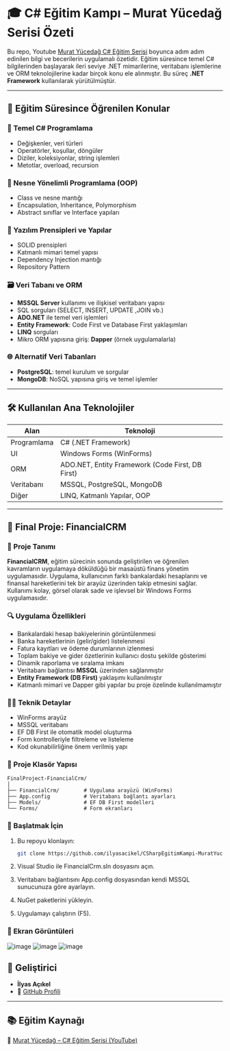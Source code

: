 # 🎓 C# Eğitim Kampı – Murat Yücedağ Serisi Özeti

Bu repo, Youtube [Murat Yücedağ C# Eğitim Serisi](https://youtube.com/playlist?list=PLKnjBHu2xXNPmFMvGKVHA_ijjrgUyNIXr&si=aPy10nR8V6ajDvXP) boyunca adım adım edinilen bilgi ve becerilerin uygulamalı özetidir. Eğitim süresince temel C# bilgilerinden başlayarak ileri seviye .NET mimarilerine, veritabanı işlemlerine ve ORM teknolojilerine kadar birçok konu ele alınmıştır. Bu süreç **.NET Framework** kullanılarak yürütülmüştür.

---

## 🧠 Eğitim Süresince Öğrenilen Konular

### 🔹 Temel C# Programlama

* Değişkenler, veri türleri
* Operatörler, koşullar, döngüler
* Diziler, koleksiyonlar, string işlemleri
* Metotlar, overload, recursion

### 🧱 Nesne Yönelimli Programlama (OOP)

* Class ve nesne mantığı
* Encapsulation, Inheritance, Polymorphism
* Abstract sınıflar ve Interface yapıları

### 🧩 Yazılım Prensipleri ve Yapılar

* SOLID prensipleri
* Katmanlı mimari temel yapısı
* Dependency Injection mantığı
* Repository Pattern

### 🗃️ Veri Tabanı ve ORM

* **MSSQL Server** kullanımı ve ilişkisel veritabanı yapısı
* SQL sorguları (SELECT, INSERT, UPDATE ,JOIN vb.)
* **ADO.NET** ile temel veri işlemleri
* **Entity Framework**: Code First ve Database First yaklaşımları
* **LINQ** sorguları
* Mikro ORM yapısına giriş: **Dapper** (örnek uygulamalarla)

### 🌐 Alternatif Veri Tabanları

* **PostgreSQL**: temel kurulum ve sorgular
* **MongoDB**: NoSQL yapısına giriş ve temel işlemler

---

## 🛠️ Kullanılan Ana Teknolojiler

| Alan        | Teknoloji                            |
| ----------- | ------------------------------------ |
| Programlama | C# (.NET Framework)                  |
| UI          | Windows Forms (WinForms)             |
| ORM         | ADO.NET, Entity Framework (Code First, DB First) |
| Veritabanı  | MSSQL, PostgreSQL, MongoDB           |
| Diğer       | LINQ, Katmanlı Yapılar, OOP          |

---

## 💼 Final Proje: FinancialCRM

### 📌 Proje Tanımı

**FinancialCRM**, eğitim sürecinin sonunda geliştirilen ve öğrenilen kavramların uygulamaya döküldüğü bir masaüstü finans yönetim uygulamasıdır. Uygulama, kullanıcının farklı bankalardaki hesaplarını ve finansal hareketlerini tek bir arayüz üzerinden takip etmesini sağlar. Kullanımı kolay, görsel olarak sade ve işlevsel bir Windows Forms uygulamasıdır.

### 🔍 Uygulama Özellikleri

* Bankalardaki hesap bakiyelerinin görüntülenmesi
* Banka hareketlerinin (gelir/gider) listelenmesi
* Fatura kayıtları ve ödeme durumlarının izlenmesi
* Toplam bakiye ve gider özetlerinin kullanıcı dostu şekilde gösterimi
* Dinamik raporlama ve sıralama imkanı
* Veritabanı bağlantısı **MSSQL** üzerinden sağlanmıştır
* **Entity Framework (DB First)** yaklaşımı kullanılmıştır
* Katmanlı mimari ve Dapper gibi yapılar bu proje özelinde kullanılmamıştır

### 👨‍💻 Teknik Detaylar

* WinForms arayüz
* MSSQL veritabanı
* EF DB First ile otomatik model oluşturma
* Form kontrolleriyle filtreleme ve listeleme
* Kod okunabilirliğine önem verilmiş yapı

### 📁 Proje Klasör Yapısı
```
FinalProject-FinancialCrm/
│
├── FinancialCrm/        # Uygulama arayüzü (WinForms)
├── App.config           # Veritabanı bağlantı ayarları
├── Models/              # EF DB First modelleri
└── Forms/               # Form ekranları
```

### 🚀 Başlatmak İçin
1. Bu repoyu klonlayın:
   ```bash
   git clone https://github.com/ilyasacikel/CSharpEgitimKampi-MuratYucedag.git

2. Visual Studio ile FinancialCrm.sln dosyasını açın.

3. Veritabanı bağlantısını App.config dosyasından kendi MSSQL sunucunuza göre ayarlayın.

4. NuGet paketlerini yükleyin.

5. Uygulamayı çalıştırın (F5).

### 📸 Ekran Görüntüleri

![image](https://github.com/user-attachments/assets/b9309702-4b92-4613-8cd4-b6feb189ac85)
![image](https://github.com/user-attachments/assets/0824d75b-fed1-4e43-b6b8-4b743b113545)
![image](https://github.com/user-attachments/assets/ed49cd82-30df-4f94-931b-e890e35d429c)

## 👤 Geliştirici

- **İlyas Açıkel**
- 🔗 [GitHub Profili](https://github.com/ilyasacikel)

---

## 📚 Eğitim Kaynağı

🎥 [Murat Yücedağ – C# Eğitim Serisi (YouTube)](https://youtube.com/playlist?list=PLKnjBHu2xXNPmFMvGKVHA_ijjrgUyNIXr&si=aPy10nR8V6ajDvXP)

